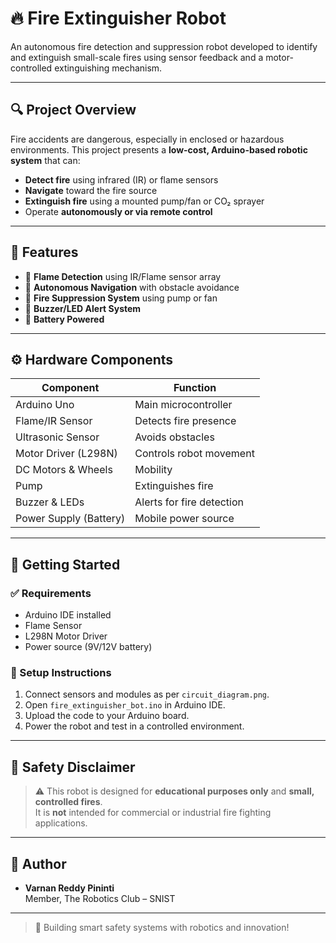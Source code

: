 # 🔥 Fire Extinguisher Robot

An autonomous fire detection and suppression robot developed to identify and extinguish small-scale fires using sensor feedback and a motor-controlled extinguishing mechanism.

---

## 🔍 Project Overview

Fire accidents are dangerous, especially in enclosed or hazardous environments. This project presents a **low-cost, Arduino-based robotic system** that can:

- **Detect fire** using infrared (IR) or flame sensors  
- **Navigate** toward the fire source  
- **Extinguish fire** using a mounted pump/fan or CO₂ sprayer  
- Operate **autonomously or via remote control**

---

## 🧠 Features

- 🔎 **Flame Detection** using IR/Flame sensor array
- 🧭 **Autonomous Navigation** with obstacle avoidance
- 💨 **Fire Suppression System** using pump or fan
- 🚨 **Buzzer/LED Alert System**
- 🔋 **Battery Powered**

---

## ⚙️ Hardware Components

| Component            | Function                                 |
|---------------------|------------------------------------------|
| Arduino Uno          | Main microcontroller                    |
| Flame/IR Sensor      | Detects fire presence                   |
| Ultrasonic Sensor    | Avoids obstacles                        |
| Motor Driver (L298N) | Controls robot movement                 |
| DC Motors & Wheels   | Mobility                                |
| Pump                 | Extinguishes fire                       |
| Buzzer & LEDs        | Alerts for fire detection               |
| Power Supply (Battery)| Mobile power source                    |

---

## 🚀 Getting Started

### ✅ Requirements

- Arduino IDE installed
- Flame Sensor
- L298N Motor Driver
- Power source (9V/12V battery)

### 🔧 Setup Instructions

1. Connect sensors and modules as per `circuit_diagram.png`.
2. Open `fire_extinguisher_bot.ino` in Arduino IDE.
3. Upload the code to your Arduino board.
4. Power the robot and test in a controlled environment.

---

## 🔐 Safety Disclaimer

> ⚠️ This robot is designed for **educational purposes only** and **small, controlled fires**.  
> It is **not** intended for commercial or industrial fire fighting applications.

---


## 👤 Author
- **Varnan Reddy Pininti**  
  Member, The Robotics Club – SNIST  
---

> 🚒 Building smart safety systems with robotics and innovation!

